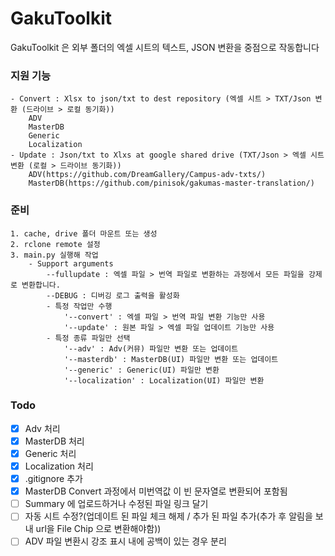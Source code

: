 # GakuToolkit

GakuToolkit 은 외부 폴더의 엑셀 시트의 텍스트, JSON 변환을 중점으로 작동합니다

### 지원 기능
    - Convert : Xlsx to json/txt to dest repository (엑셀 시트 > TXT/Json 변환 (드라이브 > 로컬 동기화))
        ADV
        MasterDB
        Generic
        Localization
    - Update : Json/txt to Xlxs at google shared drive (TXT/Json > 엑셀 시트 변환 (로컬 > 드라이브 동기화))
        ADV(https://github.com/DreamGallery/Campus-adv-txts/)
        MasterDB(https://github.com/pinisok/gakumas-master-translation/)


### 준비
    1. cache, drive 폴더 마운트 또는 생성
    2. rclone remote 설정
    3. main.py 실행해 작업
        - Support arguments
            --fullupdate : 엑셀 파일 > 번역 파일로 변환하는 과정에서 모든 파일을 강제로 변환합니다.
            --DEBUG : 디버깅 로그 출력을 활성화
            - 특정 작업만 수행
                '--convert' : 엑셀 파일 > 번역 파일 변환 기능만 사용
                '--update' : 원본 파일 > 엑셀 파일 업데이트 기능만 사용
            - 특정 종류 파일만 선택
                '--adv' : Adv(커뮤) 파일만 변환 또는 업데이트
                '--masterdb' : MasterDB(UI) 파일만 변환 또는 업데이트
                '--generic' : Generic(UI) 파일만 변환
                '--localization' : Localization(UI) 파일만 변환
### Todo

- [x] Adv 처리
- [x] MasterDB 처리
- [x] Generic 처리
- [x] Localization 처리
- [x] .gitignore 추가
- [x] MasterDB Convert 과정에서 미번역값 이 빈 문자열로 변환되어 포함됨
- [ ] Summary 에 업로드하거나 수정된 파일 링크 달기
- [ ] 자동 시트 수정?(업데이트 된 파일 체크 해제 / 추가 된 파일 추가(추가 후 알림을 보내 url을 File Chip 으로 변환해야함))
- [ ] ADV 파일 변환시 강조 표시 내에 공백이 있는 경우 분리